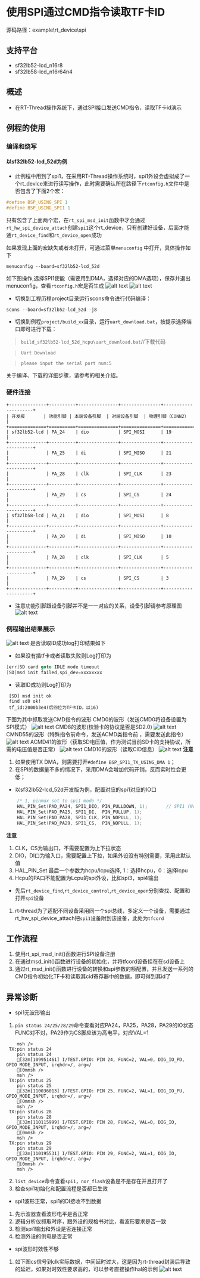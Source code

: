 # 使用SPI通过CMD指令读取TF卡ID
源码路径：example\rt_device\spi
## 支持平台
* sf32lb52-lcd_n16r8
* sf32lb58-lcd_n16r64n4

## 概述
* 在RT-Thread操作系统下，通过SPI接口发送CMD指令，读取TF卡id演示

## 例程的使用
### 编译和烧写
#### 以sf32lb52-lcd_52d为例
* 此例程中用到了spi1，在采用RT-Thread操作系统时，spi1外设会虚拟成了一个rt_device来进行读写操作，此时需要确认所在路径下`rtconfig.h`文件中是否包含了下面2个宏：
```c
#define BSP_USING_SPI 1
#define BSP_USING_SPI1 1
```
只有包含了上面两个宏，在`rt_spi_msd_init`函数中才会通过`rt_hw_spi_device_attach`创建`spi1`这个rt_device，只有创建好设备，后面才能通`rt_device_find`和`rt_device_open`成功

如果发现上面的宏缺失或者未打开，可通过菜单`menuconfig` 中打开，具体操作如下
```
menuconfig --board=sf32lb52-lcd_52d
```
如下图操作,选择SPI1使能（需要用到DMA，选择对应的DMA选项），保存并退出menuconfig，查看`rtconfig.h`宏是否生成
![alt text](assets/enable.png)
![alt text](assets/SPI1.png)

* 切换到工程历程project目录运行scons命令进行代码编译：
```
scons --board=sf32lb52-lcd_52d -j8
```
* 切换到例程`project/build_xx`目录，运行`uart_download.bat`，按提示选择端口即可进行下载：

>`build_sf32lb52-lcd_52d_hcpu\uart_download.bat`//下载代码

>`Uart Download`

>`please input the serial port num:5`

关于编译、下载的详细步骤，请参考[](/quickstart/get-started.md)的相关介绍。

### 硬件连接
```{eval-rst}
+--------------+----------+---------------+---------------+---------------------+
| 开发板       | 功能引脚 | 本端设备引脚  | 对端设备引脚  | 物理引脚（CONN2）   |
+==============+==========+===============+===============+=====================+
| sf32lb52-lcd | PA_24    | dio           | SPI_MOSI      | 19                  |
+--------------+----------+---------------+---------------+---------------------+
|              | PA_25    | di            | SPI_MISO      | 21                  |
+--------------+----------+---------------+---------------+---------------------+
|              | PA_28    | clk           | SPI_CLK       | 23                  |
+--------------+----------+---------------+---------------+---------------------+
|              | PA_29    | cs            | SPI_CS        | 24                  |
+--------------+----------+---------------+---------------+---------------------+
| sf32lb58-lcd | PA_21    | dio           | SPI_MOSI      | 8                   |
+--------------+----------+---------------+---------------+---------------------+
|              | PA_20    | di            | SPI_MISO      | 10                  |
+--------------+----------+---------------+---------------+---------------------+
|              | PA_28    | clk           | SPI_CLK       | 5                   |
+--------------+----------+---------------+---------------+---------------------+
|              | PA_29    | cs            | SPI_CS        | 3                   |
+--------------+----------+---------------+---------------+---------------------+
```
* 注意功能引脚跟设备引脚并不是一一对应的关系，设备引脚请参考原理图
![alt text](assets/yinjiaopeizhi.png)
### 例程输出结果展示
![alt text](assets/tf_id.png)
是否读取ID成功log打印结果如下
* 如果没有插tf卡或者读取失败则Log打印为
```c
[err]SD card goto IDLE mode timeout
[SD]msd init failed,spi_dev=xxxxxxxx 
```
* 读取ID成功则Log打印为
```
 [SD] msd init ok
 find sd0 ok!
 tf_id:2000b3e4(后四位为TF卡ID，以16)
 ``` 

下图为其中抓取发送CMD指令的波形
CMD0的波形（发送CMD0将设备设置为SPI模式）
![alt text](assets/CMD0.png)
CMD8的波形(校验卡的协议是否是SD2.0)
![alt text](assets/CMD8.png)
CMND55的波形（特殊指令前命令，发送ACMD类指令前 ，需要发送此指令）
![alt text](assets/CMD55.png)
ACMD41的波形（获取SD电压值，作为测试当前SD卡的支持协议，所需的电压值是否正常）
![alt text](assets/ACMD41.png)
CMD10的波形（读取CID信息）
![alt text](assets/CMD10.png)
**注意** 
1. 如果使用TX DMA，则需要打开`#define BSP_SPI1_TX_USING_DMA 1`；
2. 在SPI的数据量不多的情况下，采用DMA会增加代码开销，反而实时性会更低；

* 以sf32lb52-lcd_52d开发版为例，配置对应的spi1对应的IO口
```c
    /* 1, pinmux set to spi1 mode */
    HAL_PIN_Set(PAD_PA24, SPI1_DIO, PIN_PULLDOWN, 1);       // SPI1 (Nor flash)
    HAL_PIN_Set(PAD_PA25, SPI1_DI,  PIN_PULLUP, 1);
    HAL_PIN_Set(PAD_PA28, SPI1_CLK, PIN_NOPULL, 1);
    HAL_PIN_Set(PAD_PA29, SPI1_CS,  PIN_NOPULL, 1);
```
**注意**
1. CLK，CS为输出口，不需要配置为上下拉状态
2. DIO，DI口为输入口，需要配置上下拉，如果外设没有特别需要，采用此默认值
3. HAL_PIN_Set 最后一个参数为hcpu/lcpu选择, 1：选择hcpu，0：选择lcpu 
4. Hcpu的PA口不能配置为Lcpu的spi外设，比如spi3，spi4输出
* 先后`rt_device_find`,`rt_device_control`,`rt_device_open`分别查找、配置和打开`spi`设备
1. rt-thread为了适配不同设备采用同一个spi总线，多定义一个设备，需要通过rt_hw_spi_device_attach把`spi1`设备附到该设备，此处为`tfcord`

## 工作流程
1. 使用rt_spi_msd_init()函数进行SPI设备注册
2. 在通过msd_init()函数进行设备的初始化，并将tfcord设备挂在在sd设备上
3. 通过rt_msd_init()函数进行设备的转换和spi参数的额配置，并且发送一系列的CMD指令初始化TF卡和读取其cid寄存器中的数据，即可得到其id了

## 异常诊断
* spi1无波形输出
1. `pin status 24/25/28/29`命令查看对应PA24，PA25，PA28，PA29的IO状态FUNC对不对，PA29作为CS脚应该为高电平，对应VAL=1
```
    msh />
 TX:pin status 24
    pin status 24
    [32m[109951461] I/TEST.GPIO: PIN 24, FUNC=2, VAL=0, DIG_IO_PD, GPIO_MODE_INPUT, irqhdr=/, arg=/
    [0mmsh />
    msh />
 TX:pin status 25
    pin status 25
    [32m[110036013] I/TEST.GPIO: PIN 25, FUNC=2, VAL=1, DIG_IO_PU, GPIO_MODE_INPUT, irqhdr=/, arg=/
    [0mmsh />
    msh />
 TX:pin status 28
    pin status 28
    [32m[110115999] I/TEST.GPIO: PIN 28, FUNC=2, VAL=0, DIG_IO, GPIO_MODE_INPUT, irqhdr=/, arg=/
    [0mmsh />
    msh />
 TX:pin status 29
    pin status 29
    [32m[110195531] I/TEST.GPIO: PIN 29, FUNC=2, VAL=1, DIG_IO, GPIO_MODE_INPUT, irqhdr=/, arg=/
    [0mmsh />
    msh />

```
2. `list_device`命令查看`spi1`，`nor_flash`设备是不是存在并且打开了
3. 检查spi1初始化和配置流程是否都已生效
* spi1波形正常，spi1的DI接收不到数据
1. 先示波器查看波形电平是否正常
2. 逻辑分析仪抓取时序，跟外设的规格书对比，看波形要求是否一致
3. 检测spi1输出和外设是否连接正常
4. 检测外设的供电是否正常
* spi波形时效性不够
1. 如下图cs信号到clk实际数据，中间延时过大，这是因为rt-thread封装后导致的延迟，如果对时效性要求高的，可以参考直接操作hal的示例
![alt text](assets/all_chart.png)

